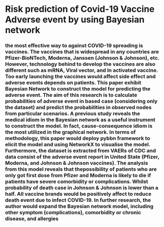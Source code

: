 # Risk prediction of Covid-19 Vaccine Adverse event by using Bayesian network
### the most effective way to against COVID-19 spreading is vaccines. The vaccines that is widespread in any countries are Pfizer-BioNTech, Moderna, Janssen (Johnson & Johnson), etc. However, technology behind to develop the vaccines are also different such as mRNA, Viral vector, and In activated vaccine. Too early launching the vaccines would affect side effect and adverse events depends on patients. This paper exhibit Bayesian Network to construct the model for predicting the adverse event. The aim of this research is to calculate probabilities of adverse event in based case (considering only the dataset) and predict the probabilities in observed nodes from particular scenarios. A previous study reveals the medical idiom in the Bayesian network as a useful instrument to construct the model. In fact, cause-consequence idiom is the most utilized in the graphical network. In terms of methodology, this paper would deploy pybbn framework to elicit the model and using NetworkX to visualise the model. Furthermore, the dataset is extracted from VAERs of CDC and data consist of the adverse event report in United State (Pfizer, Moderna, and Johnson & Johnson vaccines). The analysis from this model reveals that thepossibility of patients who are only got first dose from Pfizer and Moderna is likely to die if patients have severe comorbidity or complications. Whilst probability of death case in Johnson & Johnson is lower than a half. All vaccine brands would be positively affect to reduce death event due to infect COVID-19. In further research, the author would expand the Bayesian network model, including other symptom (complications), comorbidity or chronic disease, and allergies
